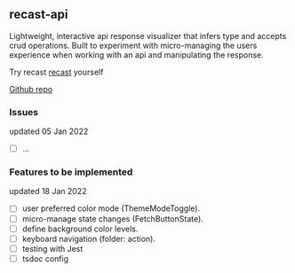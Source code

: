 ## recast-api

Lightweight, interactive api response visualizer that infers type and accepts crud operations. Built to experiment with micro-managing the users experience when working with an api and manipulating the response.

Try recast [recast](https://main.d1w0icqzyeydgs.amplifyapp.com/) yourself
<br />

[Github repo](https://github.com/AlfredMelson/recast-api.git)
<br />

### Issues

updated 05 Jan 2022

- [ ] ...

### Features to be implemented

updated 18 Jan 2022

- [ ] user preferred color mode (ThemeModeToggle).
- [ ] micro-manage state changes (FetchButtonState).
- [ ] define background color levels.
- [ ] keyboard navigation (folder: action).
- [ ] testing with Jest
- [ ] tsdoc config
